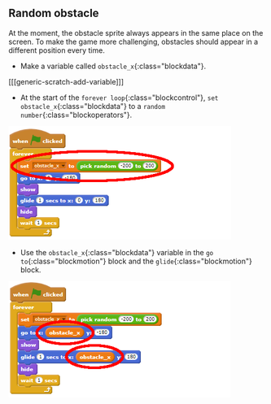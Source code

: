 ## Random obstacle

At the moment, the obstacle sprite always appears in the same place on the screen. To make the game more challenging, obstacles should appear in a different position every time.

+ Make a variable called `obstacle_x`{:class="blockdata"}.

[[[generic-scratch-add-variable]]]

+ At the start of the `forever loop`{:class="blockcontrol"}, `set obstacle_x`{:class="blockdata"} to a `random number`{:class="blockoperators"}.

![obstacle code set variable](images/obstacle_code1.png)

+ Use the `obstacle_x`{:class="blockdata"} variable in the `go to`{:class="blockmotion"} block and the `glide`{:class="blockmotion"} block.

![obstacle code use variable](images/obstacle_code2.png)
